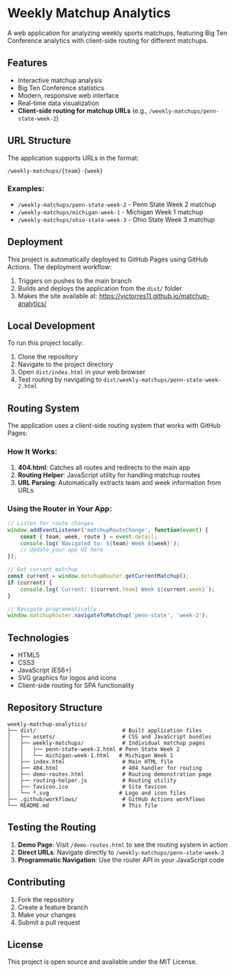 # Weekly Matchup Analytics

A web application for analyzing weekly sports matchups, featuring Big Ten Conference analytics with client-side routing for different matchups.

## Features

- Interactive matchup analysis
- Big Ten Conference statistics
- Modern, responsive web interface
- Real-time data visualization
- **Client-side routing for matchup URLs** (e.g., `/weekly-matchups/penn-state-week-2`)

## URL Structure

The application supports URLs in the format:
```
/weekly-matchups/{team}-{week}
```

### Examples:
- `/weekly-matchups/penn-state-week-2` - Penn State Week 2 matchup
- `/weekly-matchups/michigan-week-1` - Michigan Week 1 matchup
- `/weekly-matchups/ohio-state-week-3` - Ohio State Week 3 matchup

## Deployment

This project is automatically deployed to GitHub Pages using GitHub Actions. The deployment workflow:

1. Triggers on pushes to the main branch
2. Builds and deploys the application from the `dist/` folder
3. Makes the site available at: https://victorres11.github.io/matchup-analytics/

## Local Development

To run this project locally:

1. Clone the repository
2. Navigate to the project directory
3. Open `dist/index.html` in your web browser
4. Test routing by navigating to `dist/weekly-matchups/penn-state-week-2.html`

## Routing System

The application uses a client-side routing system that works with GitHub Pages:

### How It Works:
1. **404.html**: Catches all routes and redirects to the main app
2. **Routing Helper**: JavaScript utility for handling matchup routes
3. **URL Parsing**: Automatically extracts team and week information from URLs

### Using the Router in Your App:

```javascript
// Listen for route changes
window.addEventListener('matchupRouteChange', function(event) {
    const { team, week, route } = event.detail;
    console.log(`Navigated to: ${team} Week ${week}`);
    // Update your app UI here
});

// Get current matchup
const current = window.matchupRouter.getCurrentMatchup();
if (current) {
    console.log(`Current: ${current.team} Week ${current.week}`);
}

// Navigate programmatically
window.matchupRouter.navigateToMatchup('penn-state', 'week-2');
```

## Technologies

- HTML5
- CSS3
- JavaScript (ES6+)
- SVG graphics for logos and icons
- Client-side routing for SPA functionality

## Repository Structure

```
weekly-matchup-analytics/
├── dist/                           # Built application files
│   ├── assets/                     # CSS and JavaScript bundles
│   ├── weekly-matchups/            # Individual matchup pages
│   │   ├── penn-state-week-2.html # Penn State Week 2
│   │   └── michigan-week-1.html   # Michigan Week 1
│   ├── index.html                  # Main HTML file
│   ├── 404.html                    # 404 handler for routing
│   ├── demo-routes.html            # Routing demonstration page
│   ├── routing-helper.js           # Routing utility
│   ├── favicon.ico                 # Site favicon
│   └── *.svg                      # Logo and icon files
├── .github/workflows/              # GitHub Actions workflows
└── README.md                       # This file
```

## Testing the Routing

1. **Demo Page**: Visit `/demo-routes.html` to see the routing system in action
2. **Direct URLs**: Navigate directly to `/weekly-matchups/penn-state-week-2`
3. **Programmatic Navigation**: Use the router API in your JavaScript code

## Contributing

1. Fork the repository
2. Create a feature branch
3. Make your changes
4. Submit a pull request

## License

This project is open source and available under the MIT License.
